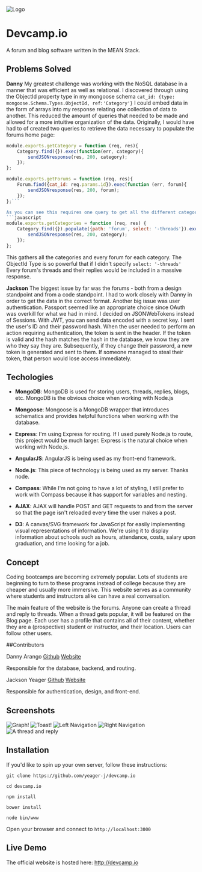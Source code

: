 ![Logo](public/images/logo_1.png "Devcamp.io Logo")

# Devcamp.io
A forum and blog software written in the MEAN Stack.

## Problems Solved
**Danny**
My greatest challenge was working with the NoSQL database in a manner that was efficient as well as relational.  I discovered through using the ObjectId property type in my mongoose schema `cat_id: {type: mongoose.Schema.Types.ObjectId, ref:'Category'}` I could embed data in the form of arrays into my response relating one collection of data to another.  This reduced the amount of queries that needed to be made and allowed for a more intuitive organization of the data.  Originally, I would have had to of created two queries to retrieve the data necessary to populate the forums home page:
``` javascript
module.exports.getCategory = function (req, res){
    Category.find({}).exec(function(err, category){
        sendJSONresponse(res, 200, category);      
    });
};

module.exports.getForums = function (req, res){
    Forum.find({cat_id: req.params.id}).exec(function (err, forum){
        sendJSONresponse(res, 200, forum);      
    });
};```

As you can see this requires one query to get all the different categories and another query PER CATEGORY to populate all the data needed!!  But by using the ObjectId type I am simply and cleanly able to write:
```javascript
module.exports.getCategories = function (req, res) {
    Category.find({}).populate({path: 'forum', select: '-threads'}).exec(function (err, category) {
        sendJSONresponse(res, 200, category);
    });
};
```
This gathers all the categories and every forum for each category.  The ObjectId Type is so powerful that if I didn't specify `select: '-threads'` Every forum's threads and their replies would be included in a massive response.

**Jackson**
The biggest issue by far was the forums - both from a design standpoint and from a code standpoint. I had to work closely with Danny in order to get the data in the correct format. Another big issue was user authentication. Passport seemed like an appropriate choice since OAuth was overkill for what we had in mind. I decided on JSONWebTokens instead of Sessions. With JWT, you can send data encoded with a secret key. I sent the user's ID and their password hash. When the user needed to perform an action requiring authentication, the token is sent in the header. If the token is valid and the hash matches the hash in the database, we know they are who they say they are. Subsequently, if they change their password, a new token is generated and sent to them. If someone managed to steal their token, that person would lose access immediately.


## Techologies
- **MongoDB**: MongoDB is used for storing users, threads, replies, blogs, etc. MongoDB is the obvious choice when working with Node.js

- **Mongoose**: Mongoose is a MongoDB wrapper that introduces schematics and provides helpful functions when working with the database.

- **Express**: I'm using Express for routing. If I used purely Node.js to route, this project would be much larger. Express is the natural choice when working with Node.js.

- **AngularJS**: AngularJS is being used as my front-end framework. 

- **Node.js**: This piece of technology is being used as my server. Thanks node.

- **Compass**: While I'm not going to have a lot of styling, I still prefer to work with Compass because it has support for variables and nesting.

- **AJAX**: AJAX will handle POST and GET requests to and from the server so that the page isn't reloaded every time the user makes a post.

- **D3**: A canvas/SVG framework for JavaScript for easily implementing visual representations of information. We're using it to display information about schools such as hours, attendance, costs, salary upon graduation, and time looking for a job.


## Concept
Coding bootcamps are becoming extremely popular. Lots of students are beginning to turn to these programs instead of college because they are cheaper and usually more immersive. This website serves as a community where students and instructors alike can have a real conversation.

The main feature of the website is the forums. Anyone can create a thread and reply to threads. When a thread gets popular, it will be featured on the Blog page. Each user has a profile that contains all of their content, whether they are a (prospective) student or instructor, and their location. Users can follow other users. 

##Contributors

Danny Arango [Github](http://www.github.com/thenew000) [Website](http://www.dannyarango.com)

Responsible for the database, backend, and routing.

Jackson Yeager [Github](http://www.github.com/volitiondevelopment) [Website](https://www.volition-dev.com)

Responsible for authentication, design, and front-end.

## Screenshots

![Graph!](/public/images/screenshots/graph.png "It's A Graph!!")
![Toast!](/public/images/screenshots/toast.png "It's Toast!!")
![Left Navigation](/public/images/screenshots/leftnav.png "Left Navigation!!")
![Right Navigation](/public/images/screenshots/rightnav.png "Right Navigation!!")
![A thread and reply](/public/images/screenshots/thread.png "A thread and reply!!")


## Installation
If you'd like to spin up your own server, follow these instructions:

`git clone https://github.com/yeager-j/devcamp.io`

`cd devcamp.io`

`npm install`

`bower install`

`node bin/www`

Open your browser and connect to `http://localhost:3000`

## Live Demo

The official website is hosted here: http://devcamp.io
